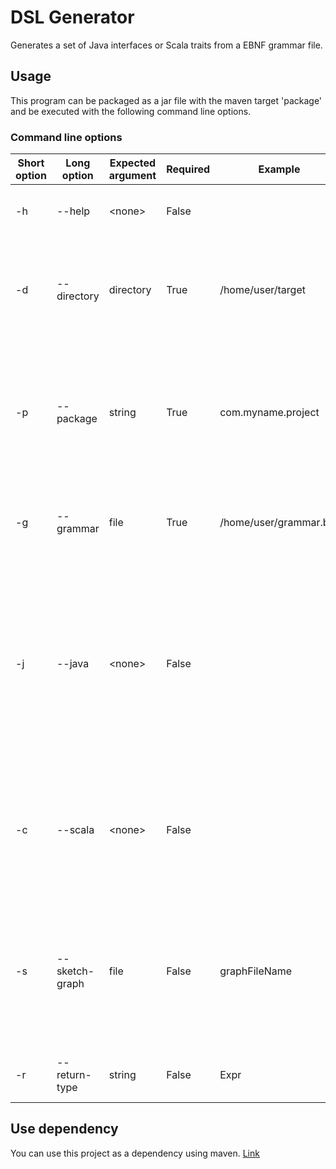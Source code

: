 # DSL Generator
Generates a set of Java interfaces or Scala traits from a EBNF grammar file.

## Usage
This program can be packaged as a jar file with the maven target 'package' and be executed with the following command line options.

### Command line options
Short option | Long option | Expected argument | Required | Example | Description
-------------|-------------|-------------------|----------|---------|------------
-h        | --help         | \<none\>          | False |                        | Prints help screen with command line options.
-d        | --directory    | directory         | True  | /home/user/target      | Target directory in that the package folder and interfaces will be saved.
-p        | --package      | string            | True  | com.myname.project     | Java package in that the interfaces will be located (a subdirectory will be created in the output directory).
-g        | --grammar      | file              | True  | /home/user/grammar.bnf | EBNF grammar in text file to generate interfaces from.
-j        | --java         | \<none\>          | False |                        | Generates Java Interfaces representing the scopes from the grammar. This is the default if neither -j nor -c is passed. This optin is mutually exclusive with -c.
-c        | --scala        | \<none\>          | False |                        | Generates Scala Traits representing the scopes from the grammar. This option is mutually exclusive with -j.
-s        | --sketch-graph | file              | False | graphFileName          | Writes DOT graph to the file with the given name in the target directory. The graph can be visualized with the following [website](https://dreampuf.github.io/GraphvizOnline/).
-r        | --return-type  | string            | False | Expr                   | Determines the return type of the end method.

## Use dependency
You can use this project as a dependency using maven. [Link](https://github.com/etgramli/AntlrTest/packages)
